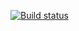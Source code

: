 [![Build status](https://ci.appveyor.com/api/projects/status/ckg3kls36tax2og2?svg=true)](https://ci.appveyor.com/project/IGOZON/dz-1-2-2)
